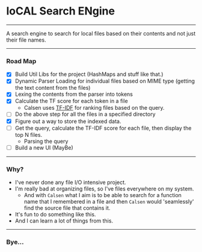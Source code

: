 # loCAL Search ENgine

---

A search engine to search for local files based on their contents and not just their file names.

---

### Road Map

- [x] Build Util Libs for the project (HashMaps and stuff like that.)
- [x] Dynamic Parser Loading for individual files based on MIME type (getting the text content from the files)
- [x] Lexing the contents from the parser into tokens
- [x] Calculate the TF score for each token in a file
  - Calsen uses [TF-IDF](https://en.wikipedia.org/wiki/Tf%E2%80%93idf) for ranking files based on the query.
- [ ] Do the above step for all the files in a specified directory
- [x] Figure out a way to store the indexed data.
- [ ] Get the query, calculate the TF-IDF score for each file, then display the top N files.
  - Parsing the query
- [ ] Build a new UI (MayBe)

---

### Why?

- I've never done any file I/O intensive project.
- I'm really bad at organizing files, so I've files everywhere on my system.
  - And with `Calsen` what I aim is to be able to search for a function name that I remembered in a file and then `Calsen` would 'seamlessly' find the source file that contains it.
- It's fun to do something like this.
- And I can learn a lot of things from this.

---

### Bye...

